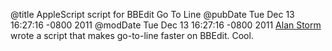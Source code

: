 @title AppleScript script for BBEdit Go To Line
@pubDate Tue Dec 13 16:27:16 -0800 2011
@modDate Tue Dec 13 16:27:16 -0800 2011
<a href="http://alanstorm.com/bbedit_vim_go_to_line">Alan Storm</a> wrote a script that makes go-to-line faster on BBEdit. Cool.
